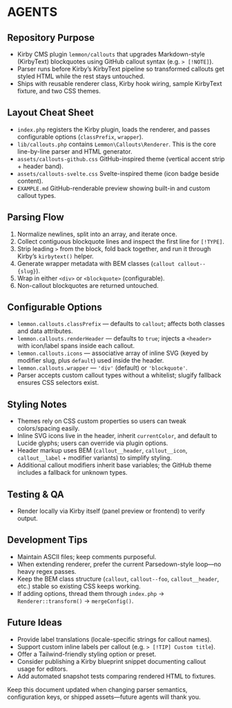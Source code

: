 # AGENTS

## Repository Purpose
- Kirby CMS plugin `lemmon/callouts` that upgrades Markdown-style (KirbyText) blockquotes using GitHub callout syntax (e.g. `> [!NOTE]`).
- Parser runs before Kirby’s KirbyText pipeline so transformed callouts get styled HTML while the rest stays untouched.
- Ships with reusable renderer class, Kirby hook wiring, sample KirbyText fixture, and two CSS themes.

## Layout Cheat Sheet
- `index.php` registers the Kirby plugin, loads the renderer, and passes configurable options (`classPrefix`, `wrapper`).
- `lib/callouts.php` contains `Lemmon\Callouts\Renderer`. This is the core line-by-line parser and HTML generator.
- `assets/callouts-github.css` GitHub-inspired theme (vertical accent strip + header band).
- `assets/callouts-svelte.css` Svelte-inspired theme (icon badge beside content).
- `EXAMPLE.md` GitHub-renderable preview showing built-in and custom callout types.

## Parsing Flow
1. Normalize newlines, split into an array, and iterate once.
2. Collect contiguous blockquote lines and inspect the first line for `[!TYPE]`.
3. Strip leading `>` from the block, fold back together, and run it through Kirby’s `kirbytext()` helper.
4. Generate wrapper metadata with BEM classes (`callout callout--{slug}`).
5. Wrap in either `<div>` or `<blockquote>` (configurable).
6. Non-callout blockquotes are returned untouched.

## Configurable Options
- `lemmon.callouts.classPrefix` — defaults to `callout`; affects both classes and data attributes.
- `lemmon.callouts.renderHeader` — defaults to `true`; injects a `<header>` with icon/label spans inside each callout.
- `lemmon.callouts.icons` — associative array of inline SVG (keyed by modifier slug, plus `default`) used inside the header.
- `lemmon.callouts.wrapper` — `'div'` (default) or `'blockquote'`.
- Parser accepts custom callout types without a whitelist; slugify fallback ensures CSS selectors exist.

## Styling Notes
- Themes rely on CSS custom properties so users can tweak colors/spacing easily.
- Inline SVG icons live in the header, inherit `currentColor`, and default to Lucide glyphs; users can override via plugin options.
- Header markup uses BEM (`callout__header`, `callout__icon`, `callout__label` + modifier variants) to simplify styling.
- Additional callout modifiers inherit base variables; the GitHub theme includes a fallback for unknown types.

## Testing & QA
- Render locally via Kirby itself (panel preview or frontend) to verify output.

## Development Tips
- Maintain ASCII files; keep comments purposeful.
- When extending renderer, prefer the current Parsedown-style loop—no heavy regex passes.
- Keep the BEM class structure (`callout`, `callout--foo`, `callout__header`, etc.) stable so existing CSS keeps working.
- If adding options, thread them through `index.php` → `Renderer::transform()` → `mergeConfig()`.

## Future Ideas
- Provide label translations (locale-specific strings for callout names).
- Support custom inline labels per callout (e.g. `> [!TIP] Custom title`).
- Offer a Tailwind-friendly styling option or preset.
- Consider publishing a Kirby blueprint snippet documenting callout usage for editors.
- Add automated snapshot tests comparing rendered HTML to fixtures.

Keep this document updated when changing parser semantics, configuration keys, or shipped assets—future agents will thank you.
